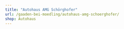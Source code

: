 ```yaml
---
title: "Autohaus AMG Schörghofer"
url: /gaaden-bei-moedling/autohaus-amg-schoerghofer/
shop: Autohaus
---
```


